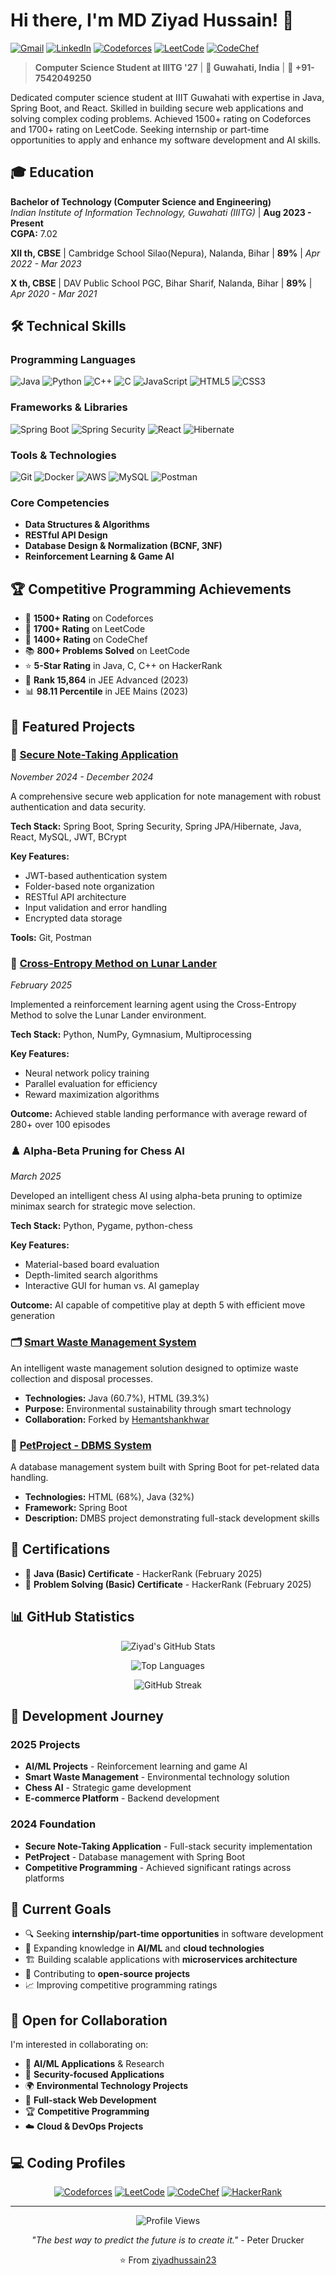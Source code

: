# Hi there, I'm MD Ziyad Hussain! 👋

[![Gmail](https://img.shields.io/badge/-ziyadhussain23@gmail.com-D14836?style=flat-square&logo=gmail&logoColor=white)](mailto:ziyadhussain23@gmail.com)
[![LinkedIn](https://img.shields.io/badge/-LinkedIn-0077B5?style=flat-square&logo=linkedin&logoColor=white)](https://www.linkedin.com/in/md-ziyad-hussain)
[![Codeforces](https://img.shields.io/badge/-Codeforces-1F8ACB?style=flat-square&logo=codeforces&logoColor=white)](https://codeforces.com/profile/MD_Ziyad_Hussain)
[![LeetCode](https://img.shields.io/badge/-LeetCode-FFA116?style=flat-square&logo=leetcode&logoColor=black)](https://leetcode.com/ziyadhussain23)
[![CodeChef](https://img.shields.io/badge/-CodeChef-5B4638?style=flat-square&logo=codechef&logoColor=white)](https://www.codechef.com/users/ziyad_hussain)

> **Computer Science Student at IIITG '27** | **📍 Guwahati, India** | **📱 +91-7542049250**

Dedicated computer science student at IIIT Guwahati with expertise in Java, Spring Boot, and React. Skilled in building secure web applications and solving complex coding problems. Achieved 1500+ rating on Codeforces and 1700+ rating on LeetCode. Seeking internship or part-time opportunities to apply and enhance my software development and AI skills.

## 🎓 Education

**Bachelor of Technology (Computer Science and Engineering)**  
*Indian Institute of Information Technology, Guwahati (IIITG)* | **Aug 2023 - Present**  
**CGPA:** 7.02

**XII th, CBSE** | Cambridge School Silao(Nepura), Nalanda, Bihar | **89%** | *Apr 2022 - Mar 2023*

**X th, CBSE** | DAV Public School PGC, Bihar Sharif, Nalanda, Bihar | **89%** | *Apr 2020 - Mar 2021*

## 🛠️ Technical Skills

### Programming Languages
![Java](https://img.shields.io/badge/-Java-007396?style=flat-square&logo=java&logoColor=white)
![Python](https://img.shields.io/badge/-Python-3776AB?style=flat-square&logo=python&logoColor=white)
![C++](https://img.shields.io/badge/-C++-00599C?style=flat-square&logo=cplusplus&logoColor=white)
![C](https://img.shields.io/badge/-C-A8B9CC?style=flat-square&logo=c&logoColor=black)
![JavaScript](https://img.shields.io/badge/-JavaScript-F7DF1E?style=flat-square&logo=javascript&logoColor=black)
![HTML5](https://img.shields.io/badge/-HTML5-E34F26?style=flat-square&logo=html5&logoColor=white)
![CSS3](https://img.shields.io/badge/-CSS3-1572B6?style=flat-square&logo=css3&logoColor=white)

### Frameworks & Libraries
![Spring Boot](https://img.shields.io/badge/-Spring%20Boot-6DB33F?style=flat-square&logo=spring&logoColor=white)
![Spring Security](https://img.shields.io/badge/-Spring%20Security-6DB33F?style=flat-square&logo=spring&logoColor=white)
![React](https://img.shields.io/badge/-React-61DAFB?style=flat-square&logo=react&logoColor=black)
![Hibernate](https://img.shields.io/badge/-Hibernate-59666C?style=flat-square&logo=hibernate&logoColor=white)

### Tools & Technologies
![Git](https://img.shields.io/badge/-Git-F05032?style=flat-square&logo=git&logoColor=white)
![Docker](https://img.shields.io/badge/-Docker-2496ED?style=flat-square&logo=docker&logoColor=white)
![AWS](https://img.shields.io/badge/-AWS-232F3E?style=flat-square&logo=amazon-aws&logoColor=white)
![MySQL](https://img.shields.io/badge/-MySQL-4479A1?style=flat-square&logo=mysql&logoColor=white)
![Postman](https://img.shields.io/badge/-Postman-FF6C37?style=flat-square&logo=postman&logoColor=white)

### Core Competencies
- **Data Structures & Algorithms**
- **RESTful API Design**
- **Database Design & Normalization (BCNF, 3NF)**
- **Reinforcement Learning & Game AI**

## 🏆 Competitive Programming Achievements

- 🥇 **1500+ Rating** on Codeforces
- 🥇 **1700+ Rating** on LeetCode
- 🥇 **1400+ Rating** on CodeChef
- 📚 **800+ Problems Solved** on LeetCode
- ⭐ **5-Star Rating** in Java, C, C++ on HackerRank
- 🎯 **Rank 15,864** in JEE Advanced (2023)
- 📊 **98.11 Percentile** in JEE Mains (2023)

## 📂 Featured Projects

### 🔐 [Secure Note-Taking Application](https://github.com/ziyadhussain23/Secure-Note-Taking-Application)
*November 2024 - December 2024*

A comprehensive secure web application for note management with robust authentication and data security.

**Tech Stack:** Spring Boot, Spring Security, Spring JPA/Hibernate, Java, React, MySQL, JWT, BCrypt

**Key Features:**
- JWT-based authentication system
- Folder-based note organization
- RESTful API architecture
- Input validation and error handling
- Encrypted data storage

**Tools:** Git, Postman

### 🚀 [Cross-Entropy Method on Lunar Lander](https://github.com/ziyadhussain23/AI_Project)
*February 2025*

Implemented a reinforcement learning agent using the Cross-Entropy Method to solve the Lunar Lander environment.

**Tech Stack:** Python, NumPy, Gymnasium, Multiprocessing

**Key Features:**
- Neural network policy training
- Parallel evaluation for efficiency
- Reward maximization algorithms

**Outcome:** Achieved stable landing performance with average reward of 280+ over 100 episodes

### ♟️ Alpha-Beta Pruning for Chess AI
*March 2025*

Developed an intelligent chess AI using alpha-beta pruning to optimize minimax search for strategic move selection.

**Tech Stack:** Python, Pygame, python-chess

**Key Features:**
- Material-based board evaluation
- Depth-limited search algorithms
- Interactive GUI for human vs. AI gameplay

**Outcome:** AI capable of competitive play at depth 5 with efficient move generation

### 🗂️ [Smart Waste Management System](https://github.com/ziyadhussain23/Smart_Waste_Manangement_System)
An intelligent waste management solution designed to optimize waste collection and disposal processes.
- **Technologies:** Java (60.7%), HTML (39.3%)
- **Purpose:** Environmental sustainability through smart technology
- **Collaboration:** Forked by [Hemantshankhwar](https://github.com/Hemantshankhwar)

### 🐾 [PetProject - DBMS System](https://github.com/ziyadhussain23/PetProject)
A database management system built with Spring Boot for pet-related data handling.
- **Technologies:** HTML (68%), Java (32%)
- **Framework:** Spring Boot
- **Description:** DMBS project demonstrating full-stack development skills

## 📜 Certifications

- 🏅 **Java (Basic) Certificate** - HackerRank (February 2025)
- 🏅 **Problem Solving (Basic) Certificate** - HackerRank (February 2025)

## 📊 GitHub Statistics

<div align="center">

![Ziyad's GitHub Stats](https://github-readme-stats.vercel.app/api?username=ziyadhussain23&show_icons=true&theme=radical&count_private=true)

![Top Languages](https://github-readme-stats.vercel.app/api/top-langs/?username=ziyadhussain23&layout=compact&theme=radical)

![GitHub Streak](https://github-readme-streak-stats.herokuapp.com/?user=ziyadhussain23&theme=radical)

</div>

## 🔄 Development Journey

### 2025 Projects
- **AI/ML Projects** - Reinforcement learning and game AI
- **Smart Waste Management** - Environmental technology solution
- **Chess AI** - Strategic game development
- **E-commerce Platform** - Backend development

### 2024 Foundation
- **Secure Note-Taking Application** - Full-stack security implementation
- **PetProject** - Database management with Spring Boot
- **Competitive Programming** - Achieved significant ratings across platforms

## 🎯 Current Goals

- 🔍 Seeking **internship/part-time opportunities** in software development
- 🌱 Expanding knowledge in **AI/ML** and **cloud technologies**
- 🏗️ Building scalable applications with **microservices architecture**
- 🤝 Contributing to **open-source projects**
- 📈 Improving competitive programming ratings

## 🤝 Open for Collaboration

I'm interested in collaborating on:
- 🤖 **AI/ML Applications** & Research
- 🔐 **Security-focused Applications**
- 🌍 **Environmental Technology Projects**
- 📱 **Full-stack Web Development**
- 🏆 **Competitive Programming**
- ☁️ **Cloud & DevOps Projects**

## 💻 Coding Profiles

<div align="center">

[![Codeforces](https://img.shields.io/badge/Codeforces-1500+-1F8ACB?style=for-the-badge&logo=codeforces&logoColor=white)](https://codeforces.com/profile/MD_Ziyad_Hussain)
[![LeetCode](https://img.shields.io/badge/LeetCode-1700+-FFA116?style=for-the-badge&logo=leetcode&logoColor=black)](https://leetcode.com/u/Md_Ziyad_Hussain/)
[![CodeChef](https://img.shields.io/badge/CodeChef-1400+-5B4638?style=for-the-badge&logo=codechef&logoColor=white)](https://www.codechef.com/users/ziyad_hussain)
[![HackerRank](https://img.shields.io/badge/HackerRank-5%20Star-2EC866?style=for-the-badge&logo=hackerrank&logoColor=white)](https://www.hackerrank.com/profile/ziyadhussain23)

</div>

---

<div align="center">

![Profile Views](https://komarev.com/ghpvc/?username=ziyadhussain23&color=brightgreen&style=flat-square)

*"The best way to predict the future is to create it."* - Peter Drucker

⭐️ From [ziyadhussain23](https://github.com/ziyadhussain23)

</div>
